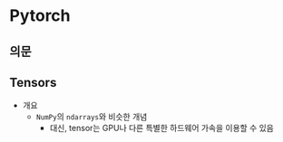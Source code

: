 # Pytorch

## 의문

## Tensors

- 개요
  - `NumPy`의 `ndarrays`와 비슷한 개념
    - 대신, tensor는 GPU나 다른 특별한 하드웨어 가속을 이용할 수 있음
